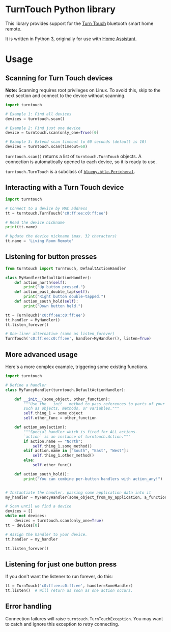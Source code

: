 # TurnTouch Python library

This library provides support for the [Turn Touch](https://shop.turntouch.com/)
bluetooth smart home remote.

It is written in Python 3, originally for use with [Home Assistant](https://www.home-assistant.io/).

# Usage

## Scanning for Turn Touch devices

**Note:** Scanning requires root privileges on Linux. To avoid this, skip
to the next section and connect to the device without scanning.

```python
import turntouch

# Example 1: Find all devices
devices = turntouch.scan()

# Example 2: Find just one device
device = turntouch.scan(only_one=True)[0]

# Example 3: Extend scan timeout to 60 seconds (default is 10)
devices = turntouch.scan(timeout=60)
```

`turntouch.scan()` returns a list of `turntouch.TurnTouch` objects. A connection
is automatically opened to each device, so it is ready to use.

`turntouch.TurnTouch` is a subclass of
[`bluepy.btle.Peripheral`](http://ianharvey.github.io/bluepy-doc/peripheral.html).

## Interacting with a Turn Touch device

```python
import turntouch

# Connect to a device by MAC address
tt = turntouch.TurnTouch('c0:ff:ee:c0:ff:ee')

# Read the device nickname
print(tt.name)

# Update the device nickname (max. 32 characters)
tt.name = 'Living Room Remote'
```

## Listening for button presses

```python
from turntouch import TurnTouch, DefaultActionHandler

class MyHandler(DefaultActionHandler):
    def action_north(self):
        print("Up button pressed.")
    def action_east_double_tap(self):
        print("Right button double-tapped.")
    def action_south_hold(self):
        print("Down button held.")

tt = TurnTouch('c0:ff:ee:c0:ff:ee')
tt.handler = MyHandler()
tt.listen_forever()

# One-liner alternative (same as listen_forever)
TurnTouch('c0:ff:ee:c0:ff:ee', handler=MyHandler(), listen=True)
```

## More advanced usage

Here's a more complex example, triggering some existing functions.

```python
import turntouch

# Define a handler
class MyFancyHandler(turntouch.DefaultActionHandler):

    def __init__(some_object, other_function):
        """Use the __init__ method to pass references to parts of your code,
        such as objects, methods, or variables."""
        self.thing_1 = some_object
        self.other_func = other_function

    def action_any(action):
        """Special handler which is fired for ALL actions.
        `action` is an instance of turntouch.Action."""
        if action.name == "North":
            self.thing_1.some_method()
        elif action.name in ["South", "East", "West"]:
            self.thing_1.other_method()
        else:
            self.other_func()

    def action_south_hold():
        print("You can combine per-button handlers with action_any!")


# Instantiate the handler, passing some application data into it
my_handler = MyFancyHandler(some_object_from_my_application, a_function)

# Scan until we find a device
devices = []
while not devices:
    devices = turntouch.scan(only_one=True)
tt = devices[0]

# Assign the handler to your device.
tt.handler = my_handler

tt.listen_forever()
```

## Listening for just one button press

If you don't want the listener to run forever, do this:

```python
tt = TurnTouch('c0:ff:ee:c0:ff:ee', handler=SomeHandler)
tt.listen()  # Will return as soon as one action occurs.
```

## Error handling

Connection failures will raise `turntouch.TurnTouchException`. You may want to
catch and ignore this exception to retry connecting.
